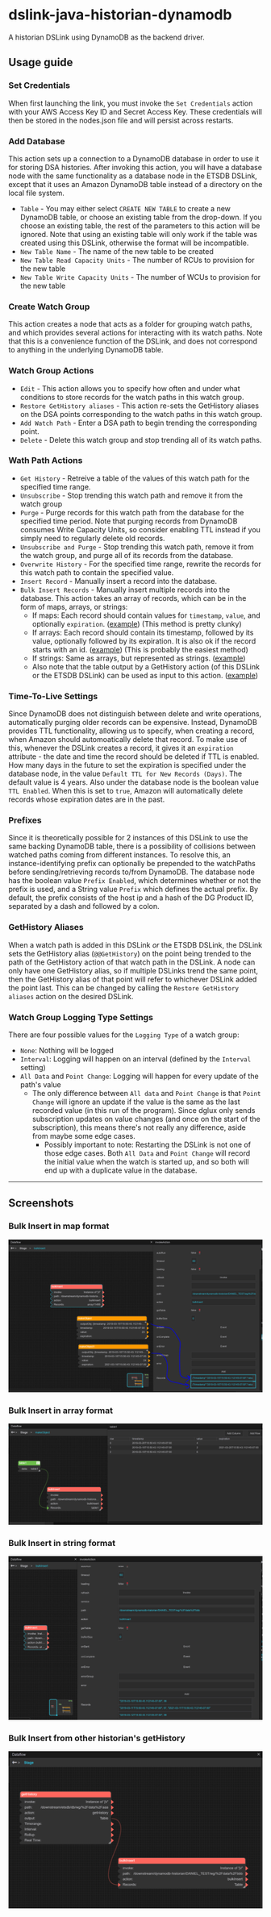 # dslink-java-historian-dynamodb

A historian DSLink using DynamoDB as the backend driver.

## Usage guide

### Set Credentials

When first launching the link, you must invoke the `Set Credentials` action with your AWS Access Key ID and Secret Access Key. These credentials will then be stored in the nodes.json file and will persist across restarts.

### Add Database

This action sets up a connection to a DynamoDB database in order to use it for storing DSA histories. After invoking this action, you will have a database node with the same functionality as a database node in the ETSDB DSLink, except that it uses an Amazon DynamoDB table instead of a directory on the local file system.

- `Table` - You may either select `CREATE NEW TABLE` to create a new DynamoDB table, or choose an existing table from the drop-down. If you choose an existing table, the rest of the parameters to this action will be ignored. Note that using an existing table will only work if the table was created using this DSLink, otherwise the format will be incompatible.
- `New Table Name` - The name of the new table to be created
- `New Table Read Capacity Units` - The number of RCUs to provision for the new table
- `New Table Write Capacity Units` - The number of WCUs to provision for the new table

### Create Watch Group

This action creates a node that acts as a folder for grouping watch paths, and which provides several actions for interacting with its watch paths. Note that this is a convenience function of the DSLink, and does not correspond to anything in the underlying DynamoDB table.

### Watch Group Actions

- `Edit` - This action allows you to specify how often and under what conditions to store records for the watch paths in this watch group.
- `Restore GetHistory aliases` - This action re-sets the GetHistory aliases on the DSA points corresponding to the watch paths in this watch group.
- `Add Watch Path` - Enter a DSA path to begin trending the corresponding point.
- `Delete` - Delete this watch group and stop trending all of its watch paths.

### Wath Path Actions

- `Get History` - Retreive a table of the values of this watch path for the specified time range.
- `Unsubscribe` - Stop trending this watch path and remove it from the watch group
- `Purge` - Purge records for this watch path from the database for the specified time period. Note that purging records from DynamoDB consumes Write Capacity Units, so consider enabling TTL instead if you simply need to regularly delete old records.
- `Unsubscribe and Purge` - Stop trending this watch path, remove it from the watch group, and purge all of its records from the database.
- `Overwrite History` - For the specified time range, rewrite the records for this watch path to contain the specified value.
- `Insert Record` - Manually insert a record into the database.
- `Bulk Insert Records` - Manually insert multiple records into the database. This action takes an array of records, which can be in the form of maps, arrays, or strings:
  - If maps: Each record should contain values for `timestamp`, `value`, and optionally `expiration`. ([example](#screenshot1)) (This method is pretty clunky)
  - If arrays: Each record should contain its timestamp, followed by its value, optionally followed by its expiration. It is also ok if the record starts with an id. ([example](#screenshot2)) (This is probably the easiest method)
  - If strings: Same as arrays, but represented as strings. ([example](#screenshot3))
  - Also note that the table output by a GetHistory action (of this DSLink or the ETSDB DSLink) can be used as input to this action. ([example](#screenshot4))

### Time-To-Live Settings

Since DynamoDB does not distinguish between delete and write operations, automatically purging older records can be expensive. Instead, DynamoDB provides TTL functionality, allowing us to specify, when creating a record, when Amazon should automoatically delete that record. To make use of this, whenever the DSLink creates a record, it gives it an `expiration` attribute - the date and time the record should be deleted if TTL is enabled. How many days in the future to set the expiration is specified under the database node, in the value `Default TTL for New Records (Days)`. The default value is 4 years. Also under the database node is the boolean value `TTL Enabled`. When this is set to `true`, Amazon will automatically delete records whose expiration dates are in the past.

### Prefixes

Since it is theoretically possible for 2 instances of this DSLink to use the same backing DynamoDB table, there is a possibility of collisions between watched paths coming from different instances. To resolve this, an instance-identifying prefix can optionally be prepended to the watchPaths before sending/retrieving records to/from DynamoDB. The database node has the boolean value `Prefix Enabled`, which determines whether or not the prefix is used, and a String value `Prefix` which defines the actual prefix. By default, the prefix consists of the host ip and a hash of the DG Product ID, separated by a dash and followed by a colon.

### GetHistory Aliases

When a watch path is added in this DSLink _or_ the ETSDB DSLink, the DSLink sets the GetHistory alias (`@@GetHistory`) on the point being trended to the path of the GetHistory action of that watch path in the DSLink. A node can only have one GetHistory alias, so if multiple DSLinks trend the same point, then the GetHistory alias of that point will refer to whichever DSLink added the point last. This can be changed by calling the `Restore GetHistory aliases` action on the desired DSLink. 

### Watch Group Logging Type Settings

There are four possible values for the `Logging Type` of a watch group:
- `None`: Nothing will be logged
- `Interval`: Logging will happen on an interval (defined by the `Interval` setting)
- `All Data` and `Point Change`: Logging will happen for every update of the path's value
  - The only difference between `All data` and `Point Change` is that `Point Change` will ignore an update if the value is the same as the last recorded value (in this run of the program). Since dglux only sends subscription updates on value changes (and once on the start of the subscription), this means there's not really any difference, aside from maybe some edge cases.
    - Possibly important to note: Restarting the DSLink is not one of those edge cases. Both `All Data` and `Point Change` will record the initial value when the watch is started up, and so both will end up with a duplicate value in the database. 

--------------------------------------------------------------------------------------------
## Screenshots

### Bulk Insert in map format <a name="screenshot1"></a>
<img src="docs/bulkinsertmap.PNG"  />

### Bulk Insert in array format <a name="screenshot2"></a>
<img src="docs/bulkinserttable.PNG"  />

### Bulk Insert in string format <a name="screenshot3"></a>
<img src="docs/bulkinsertstrings.PNG"  />

### Bulk Insert from other historian's getHistory <a name="screenshot4"></a>
<img src="docs/bulkinsertfromhistory.PNG" />
